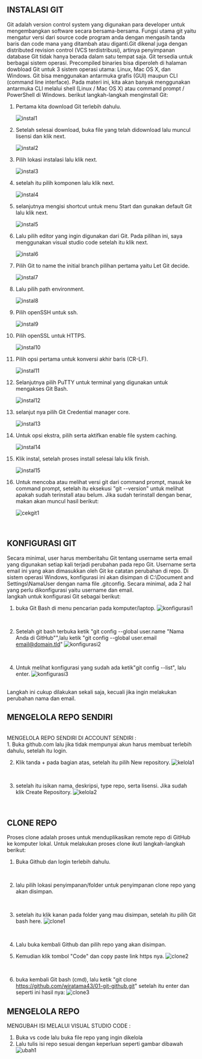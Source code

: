 ## INSTALASI GIT
Git adalah version control system yang digunakan para developer untuk mengembangkan software secara bersama-bersama. Fungsi utama git yaitu mengatur versi dari source code program anda dengan mengasih tanda baris dan code mana yang ditambah atau diganti.Git dikenal juga dengan distributed revision control (VCS terdistribusi), artinya penyimpanan database Git tidak hanya berada dalam satu tempat saja. Git tersedia untuk berbagai sistem operasi. Precompiled binaries bisa diperoleh di halaman dowbload Git untuk 3 sistem operasi utama: Linux, Mac OS X, dan Windows. Git bisa menggunakan antarmuka grafis (GUI) maupun CLI (command line interface). Pada materi ini, kita akan banyak menggunakan antarmuka CLI melalui shell (Linux / Mac OS X) atau command prompt / PowerShell di Windows. 
berikut langkah-langkah menginstall Git:

1. Pertama kita download Git terlebih dahulu. 
    
    ![instal1](instalgit-1.png)

2. Setelah selesai download, buka file yang telah didownload lalu muncul lisensi dan klik next.  

    ![instal2](instalgit-2.png)

3. Pilih lokasi instalasi lalu klik next. 

    ![instal3](instalgit-3.png)

4. setelah itu pilih komponen lalu klik next. 

    ![instal4](instalgit-4.png)

5. selanjutnya mengisi shortcut untuk menu Start dan gunakan default Git lalu klik next. 

    ![instal5](instalgit-5.png)

6. Lalu pilih editor yang ingin digunakan dari Git. Pada pilihan ini, saya menggunakan visual studio code setelah itu klik next. 

    ![instal6](instalgit-6.png)
7. Pilih Git to name the initial branch pilihan pertama yaitu Let Git decide. 

    ![instal7](instalgit-7.png)

8. Lalu pilih path environment.

    ![instal8](instalgit-8.png)

9. Pilih openSSH untuk ssh.

    ![instal9](instalgit-9.png)

10. Pilih openSSL untuk HTTPS.

    ![instal10](instalgit-10.png)

11. Pilih opsi pertama untuk konversi akhir baris (CR-LF). 

    ![instal11](instalgit-11.png)

12. Selanjutnya pilih PuTTY untuk terminal yang digunakan untuk mengakses Git Bash.

    ![instal12](instalgit-12.png)

13. selanjut nya pilih Git Credential manager core. 

    ![instal13](instalgit-14.png)

14. Untuk opsi ekstra, pilih serta aktifkan enable file system caching. 

    ![instal14](instalgit-15.png)


15. Klik instal, setelah proses install selesai lalu klik finish. 

    ![instal15](instalgit-16.png)

16. Untuk mencoba atau melihat versi git dari command prompt, masuk ke command prompt, setelah itu eksekusi "git --version" untuk melihat apakah sudah terinstall atau belum. Jika sudah terinstall dengan benar, makan akan muncul hasil berikut:

    ![cekgit1](cekgit.png)

<br>

## KONFIGURASI GIT

Secara minimal, user harus memberitahu Git tentang username serta email yang digunakan setiap kali terjadi perubahan pada repo Git. Username serta email ini yang akan dimasukkan oleh Git ke catatan perubahan di repo. Di sistem operasi Windows, konfigurasi ini akan disimpan di C:\Document and Settings\NamaUser dengan nama file .gitconfig. Secara minimal, ada 2 hal yang perlu dikonfigurasi yaitu username dan email. <br>
langkah untuk konfigurasi Git sebagai berikut:
<br>

1. buka Git Bash di menu pencarian pada komputer/laptop.
     ![konfigurasi1](konfigurasi-1.png)
<br>

2. Setelah git bash terbuka ketik "git config --global user.name "Nama Anda di GitHub"",lalu ketik "git config --global user.email email@domain.tld"
    ![konfigurasi2](konfigurasi-2.png)
<br>

4. Untuk melihat konfigurasi yang sudah ada ketik"git config --list", lalu enter.
    ![konfigurasi3](konfigurasi-3.png)
<br>
Langkah ini cukup dilakukan sekali saja, kecuali jika ingin melakukan perubahan nama dan email.

<br>

## MENGELOLA REPO SENDIRI
<br>
 MENGELOLA REPO SENDIRI DI ACCOUNT SENDIRI :
 <br>
 1. Buka github.com lalu jika tidak mempunyai akun harus membuat terlebih dahulu, setelah itu login.
 <br>

 2. Klik tanda + pada bagian atas, setelah itu pilih New repository.
    ![kelola1](kelola-1.png)
 <br>

 3. setelah itu isikan nama, deskripsi, type repo, serta lisensi. Jika sudah klik Create Repository.
    ![kelola2](kelola-2.png)
 <br>

## CLONE REPO
 Proses clone adalah proses untuk menduplikasikan remote repo di GitHub ke komputer lokal. Untuk melakukan proses clone ikuti langkah-langkah berikut:
 <br>

 1. Buka Github dan login terlebih dahulu.
 <br>

 2. lalu pilih lokasi penyimpanan/folder untuk penyimpanan clone repo yang akan disimpan.
 <br>

 3. setelah itu klik kanan pada folder yang mau disimpan, setelah itu pilih Git bash here.
    ![clone1](clone-1.png)
 <br>

 4. Lalu buka kembali Github dan pilih repo yang akan disimpan.<br>

 5. Kemudian klik tombol "Code" dan copy paste link https nya.
    ![clone2](clone-2.png)
 <br>

 6. buka kembali Git bash (cmd), lalu ketik "git clone https://github.com/wiratama43/01-git-github.git" setelah itu enter dan seperti ini hasil nya:
    ![clone3](clone-3.png)
</ul>

## MENGELOLA REPO

MENGUBAH ISI MELALUI VISUAL STUDIO CODE :
1. Buka vs code lalu buka file repo yang ingin dikelola
2. Lalu tulis isi repo sesuai dengan keperluan seperti gambar dibawah
    ![ubah1](ubah-1.png)
 